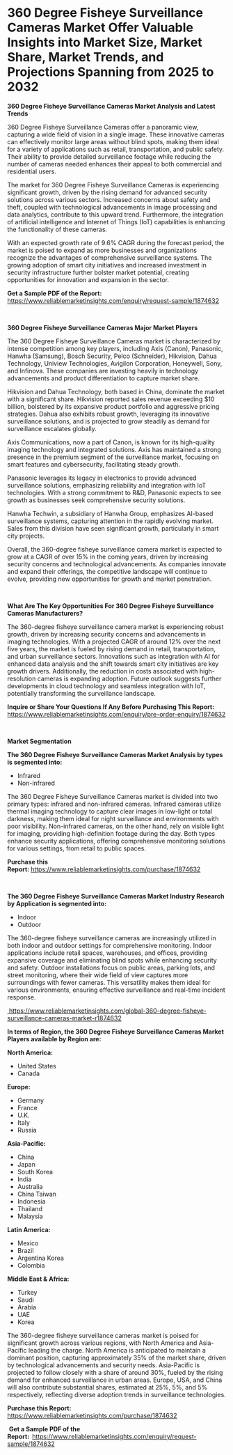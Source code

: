 <p><h1>360 Degree Fisheye Surveillance Cameras Market Offer Valuable Insights into Market Size, Market Share, Market Trends, and Projections Spanning from 2025 to 2032</h1></p><p><strong>360 Degree Fisheye Surveillance Cameras Market Analysis and Latest Trends</strong></p>
<p><p>360 Degree Fisheye Surveillance Cameras offer a panoramic view, capturing a wide field of vision in a single image. These innovative cameras can effectively monitor large areas without blind spots, making them ideal for a variety of applications such as retail, transportation, and public safety. Their ability to provide detailed surveillance footage while reducing the number of cameras needed enhances their appeal to both commercial and residential users.</p><p>The market for 360 Degree Fisheye Surveillance Cameras is experiencing significant growth, driven by the rising demand for advanced security solutions across various sectors. Increased concerns about safety and theft, coupled with technological advancements in image processing and data analytics, contribute to this upward trend. Furthermore, the integration of artificial intelligence and Internet of Things (IoT) capabilities is enhancing the functionality of these cameras.</p><p>With an expected growth rate of 9.6% CAGR during the forecast period, the market is poised to expand as more businesses and organizations recognize the advantages of comprehensive surveillance systems. The growing adoption of smart city initiatives and increased investment in security infrastructure further bolster market potential, creating opportunities for innovation and expansion in the sector.</p></p>
<p><strong>Get a Sample PDF of the Report:&nbsp;</strong> <a href="https://www.reliablemarketinsights.com/enquiry/request-sample/1874632?utm_campaign=2638&utm_medium=2&utm_source=Github&utm_content=ia&utm_term=12042025&utm_id=360-degree-fisheye-surveillance-cameras">https://www.reliablemarketinsights.com/enquiry/request-sample/1874632</a></p>
<p>&nbsp;</p>
<p><strong>360 Degree Fisheye Surveillance Cameras Major Market Players</strong></p>
<p><p>The 360 Degree Fisheye Surveillance Cameras market is characterized by intense competition among key players, including Axis (Canon), Panasonic, Hanwha (Samsung), Bosch Security, Pelco (Schneider), Hikvision, Dahua Technology, Uniview Technologies, Avigilon Corporation, Honeywell, Sony, and Infinova. These companies are investing heavily in technology advancements and product differentiation to capture market share.</p><p>Hikvision and Dahua Technology, both based in China, dominate the market with a significant share. Hikvision reported sales revenue exceeding $10 billion, bolstered by its expansive product portfolio and aggressive pricing strategies. Dahua also exhibits robust growth, leveraging its innovative surveillance solutions, and is projected to grow steadily as demand for surveillance escalates globally.</p><p>Axis Communications, now a part of Canon, is known for its high-quality imaging technology and integrated solutions. Axis has maintained a strong presence in the premium segment of the surveillance market, focusing on smart features and cybersecurity, facilitating steady growth.</p><p>Panasonic leverages its legacy in electronics to provide advanced surveillance solutions, emphasizing reliability and integration with IoT technologies. With a strong commitment to R&D, Panasonic expects to see growth as businesses seek comprehensive security solutions.</p><p>Hanwha Techwin, a subsidiary of Hanwha Group, emphasizes AI-based surveillance systems, capturing attention in the rapidly evolving market. Sales from this division have seen significant growth, particularly in smart city projects.</p><p>Overall, the 360-degree fisheye surveillance camera market is expected to grow at a CAGR of over 15% in the coming years, driven by increasing security concerns and technological advancements. As companies innovate and expand their offerings, the competitive landscape will continue to evolve, providing new opportunities for growth and market penetration.</p></p>
<p>&nbsp;</p>
<p><strong>What Are The Key Opportunities For 360 Degree Fisheye Surveillance Cameras Manufacturers?</strong></p>
<p><p>The 360-degree fisheye surveillance camera market is experiencing robust growth, driven by increasing security concerns and advancements in imaging technologies. With a projected CAGR of around 12% over the next five years, the market is fueled by rising demand in retail, transportation, and urban surveillance sectors. Innovations such as integration with AI for enhanced data analysis and the shift towards smart city initiatives are key growth drivers. Additionally, the reduction in costs associated with high-resolution cameras is expanding adoption. Future outlook suggests further developments in cloud technology and seamless integration with IoT, potentially transforming the surveillance landscape.</p></p>
<p><strong>Inquire or Share Your Questions If Any Before Purchasing This Report:</strong> <a href="https://www.reliablemarketinsights.com/enquiry/pre-order-enquiry/1874632?utm_campaign=2638&utm_medium=2&utm_source=Github&utm_content=ia&utm_term=12042025&utm_id=360-degree-fisheye-surveillance-cameras">https://www.reliablemarketinsights.com/enquiry/pre-order-enquiry/1874632</a></p>
<p>&nbsp;</p>
<p><strong>Market Segmentation</strong></p>
<p><strong>The 360 Degree Fisheye Surveillance Cameras Market Analysis by types is segmented into:</strong></p>
<p><ul><li>Infrared</li><li>Non-infrared</li></ul></p>
<p><p>The 360 Degree Fisheye Surveillance Cameras market is divided into two primary types: infrared and non-infrared cameras. Infrared cameras utilize thermal imaging technology to capture clear images in low-light or total darkness, making them ideal for night surveillance and environments with poor visibility. Non-infrared cameras, on the other hand, rely on visible light for imaging, providing high-definition footage during the day. Both types enhance security applications, offering comprehensive monitoring solutions for various settings, from retail to public spaces.</p></p>
<p><strong>Purchase this Report:&nbsp;</strong><a href="https://www.reliablemarketinsights.com/purchase/1874632?utm_campaign=2638&utm_medium=2&utm_source=Github&utm_content=ia&utm_term=12042025&utm_id=360-degree-fisheye-surveillance-cameras">https://www.reliablemarketinsights.com/purchase/1874632</a></p>
<p>&nbsp;</p>
<p><strong>The 360 Degree Fisheye Surveillance Cameras Market Industry Research by Application is segmented into:</strong></p>
<p><ul><li>Indoor</li><li>Outdoor</li></ul></p>
<p><p>The 360-degree fisheye surveillance cameras are increasingly utilized in both indoor and outdoor settings for comprehensive monitoring. Indoor applications include retail spaces, warehouses, and offices, providing expansive coverage and eliminating blind spots while enhancing security and safety. Outdoor installations focus on public areas, parking lots, and street monitoring, where their wide field of view captures more surroundings with fewer cameras. This versatility makes them ideal for various environments, ensuring effective surveillance and real-time incident response.</p></p>
<p><a href="https://www.reliablemarketinsights.com/global-360-degree-fisheye-surveillance-cameras-market-r1874632?utm_campaign=2638&utm_medium=2&utm_source=Github&utm_content=ia&utm_term=12042025&utm_id=360-degree-fisheye-surveillance-cameras">&nbsp;https://www.reliablemarketinsights.com/global-360-degree-fisheye-surveillance-cameras-market-r1874632</a></p>
<p><strong>In terms of Region, the 360 Degree Fisheye Surveillance Cameras Market Players available by Region are:</strong></p>
<p>
    <p> <strong> North America: </strong>
        <ul>
            <li>United States</li>
            <li>Canada</li>
        </ul>
        </p> 
    <p> <strong> Europe: </strong>
        <ul>
            <li>Germany</li>
            <li>France</li>
            <li>U.K.</li>
            <li>Italy</li>
            <li>Russia</li>
        </ul>
        </p> 
    <p> <strong> Asia-Pacific: </strong>
        <ul>
            <li>China</li>
            <li>Japan</li>
            <li>South Korea</li>
            <li>India</li>
            <li>Australia</li>
            <li>China Taiwan</li>
            <li>Indonesia</li>
            <li>Thailand</li>
            <li>Malaysia</li>
        </ul>
        </p> 
    <p> <strong> Latin America: </strong>
        <ul>
            <li>Mexico</li>
            <li>Brazil</li>
            <li>Argentina Korea</li>
            <li>Colombia</li>
        </ul>
        </p> 
    <p> <strong> Middle East & Africa: </strong>
        <ul>
            <li>Turkey</li>
            <li>Saudi</li>
            <li>Arabia</li>
            <li>UAE</li>
            <li>Korea</li>
        </ul>
    </p>
    </p>
<p><p>The 360-degree fisheye surveillance cameras market is poised for significant growth across various regions, with North America and Asia-Pacific leading the charge. North America is anticipated to maintain a dominant position, capturing approximately 35% of the market share, driven by technological advancements and security needs. Asia-Pacific is projected to follow closely with a share of around 30%, fueled by the rising demand for enhanced surveillance in urban areas. Europe, USA, and China will also contribute substantial shares, estimated at 25%, 5%, and 5% respectively, reflecting diverse adoption trends in surveillance technologies.</p></p>
<p><strong>Purchase this Report: </strong><a href="https://www.reliablemarketinsights.com/purchase/1874632?utm_campaign=2638&utm_medium=2&utm_source=Github&utm_content=ia&utm_term=12042025&utm_id=360-degree-fisheye-surveillance-cameras">https://www.reliablemarketinsights.com/purchase/1874632</a></p>
<p>&nbsp;<strong>Get a Sample PDF of the Report:&nbsp;&nbsp;</strong><a href="https://www.reliablemarketinsights.com/enquiry/request-sample/1874632?utm_campaign=2638&utm_medium=2&utm_source=Github&utm_content=ia&utm_term=12042025&utm_id=360-degree-fisheye-surveillance-cameras">https://www.reliablemarketinsights.com/enquiry/request-sample/1874632</a></p>
<p><strong></strong></p>
<p><p></p><p></p><p></p></p>